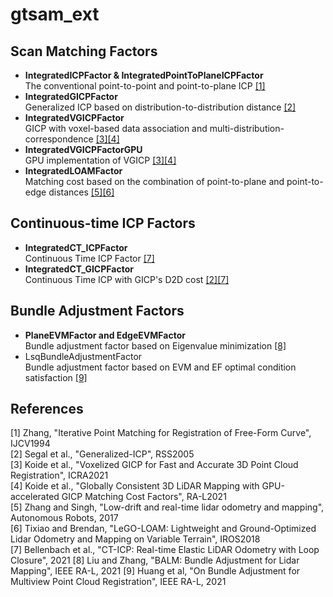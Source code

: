 # gtsam_ext

## Scan Matching Factors

- **IntegratedICPFactor & IntegratedPointToPlaneICPFactor**  
    The conventional point-to-point and point-to-plane ICP [[1]](#ICP)  
- **IntegratedGICPFactor**  
    Generalized ICP based on distribution-to-distribution distance [[2]](#GICP)    
- **IntegratedVGICPFactor**  
    GICP with voxel-based data association and multi-distribution-correspondence [[3]](#VGICP1)[[4]](#VGICP2)    
- **IntegratedVGICPFactorGPU**  
    GPU implementation of VGICP [[3]](#VGICP1)[[4]](#VGICP2)
- **IntegratedLOAMFactor**  
    Matching cost based on the combination of point-to-plane and point-to-edge distances [[5]](#LOAM)[[6]](#LEGO)  
    
## Continuous-time ICP Factors

- **IntegratedCT_ICPFactor**  
    Continuous Time ICP Factor [[7]](#CTICP)  
- **IntegratedCT_GICPFactor**  
    Continuous Time ICP with GICP's D2D cost [[2]](#GICP)[[7]](#CTICP)



## Bundle Adjustment Factors

- **PlaneEVMFactor and EdgeEVMFactor**  
    Bundle adjustment factor based on Eigenvalue minimization [[8]](#BA_EVM)
- LsqBundleAdjustmentFactor  
    Bundle adjustment factor based on EVM and EF optimal condition satisfaction [[9]](#BA_LSQ)


## References
<a name="ICP"></a> [1] Zhang, "Iterative Point Matching for Registration of Free-Form Curve", IJCV1994  
<a name="GICP"></a> [2] Segal et al., "Generalized-ICP", RSS2005  
<a name="VGICP1"></a> [3] Koide et al., "Voxelized GICP for Fast and Accurate 3D Point Cloud Registration", ICRA2021  
<a name="VGICP2"></a> [4] Koide et al., "Globally Consistent 3D LiDAR Mapping with GPU-accelerated GICP Matching Cost Factors", RA-L2021  
<a name="LOAM"></a> [5] Zhang and Singh, "Low-drift and real-time lidar odometry and mapping", Autonomous Robots, 2017  
<a name="LEGO"></a> [6] Tixiao and Brendan, "LeGO-LOAM: Lightweight and Ground-Optimized Lidar Odometry and Mapping on Variable Terrain", IROS2018  
<a name="CTICP"></a> [7] Bellenbach et al., "CT-ICP: Real-time Elastic LiDAR Odometry with Loop Closure", 2021
<a name="BA_EVM"></a> [8] Liu and Zhang, "BALM: Bundle Adjustment for Lidar Mapping", IEEE RA-L, 2021
<a name="BA_LSQ"></a> [9] Huang et al, "On Bundle Adjustment for Multiview Point Cloud Registration", IEEE RA-L, 2021